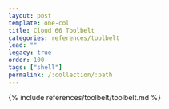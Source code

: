 ```yaml
---
layout: post
template: one-col
title: Cloud 66 Toolbelt 
categories: references/toolbelt
lead: ""
legacy: true
order: 100
tags: ["shell"]
permalink: /:collection/:path
---
```


{% include references/toolbelt/toolbelt.md %}